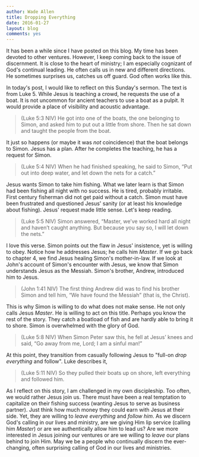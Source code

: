 ```yaml
---
author: Wade Allen
title: Dropping Everything
date: 2016-01-27
layout: blog
comments: yes
---
```

 
It has been a while since I have posted on this blog. My time has been devoted to other ventures. However, I keep coming back to the issue of discernment. It is close to the heart of ministry; I am especially cognizant of God's continual leading. He often calls us in new and different directions. He sometimes surprises us, catches us off guard. God often works like this.

In today's post, I would like to reflect on this Sunday's sermon. The text is from Luke 5. While Jesus is teaching a crowd, he requests the use of a boat. It is not uncommon for ancient teachers to use a boat as a pulpit. It would provide a place of visibility and acoustic advantage.

>(Luke 5:3 NIV) He got into one of the boats, the one belonging to Simon, and asked him to put out a little from shore. Then he sat down and taught the people from the boat.

It just so happens (or maybe it was _not_ coincidence) that the boat belongs to Simon. Jesus has a plan. After he completes the teaching, he has a request for Simon. 

>(Luke 5:4 NIV) When he had finished speaking, he said to Simon, “Put out into deep water, and let down the nets for a catch.”

Jesus wants Simon to take him fishing. What we later learn is that Simon had been fishing all night with no success. He is tired, probably irritable. First century fisherman did not get paid without a catch. Simon must have been frustrated and questioned Jesus' sanity (or at least his knowledge about fishing). Jesus' request made little sense. Let's keep reading. 

>(Luke 5:5 NIV) Simon answered, “Master, we’ve worked hard all night and haven’t caught anything. But because you say so, I will let down the nets.”

I love this verse. Simon points out the flaw in Jesus' insistence, yet is willing to obey. Notice how he addresses Jesus; he calls him _Master_. If we go back to chapter 4, we find Jesus healing Simon's mother-in-law. If we look at John's account of Simon's  encounter with Jesus, we know that Simon understands Jesus as the Messiah. Simon's brother, Andrew, introduced him to Jesus.

>(John 1:41 NIV) The first thing Andrew did was to find his brother Simon and tell him, “We have found the Messiah” (that is, the Christ).

This is why Simon is willing to do what does not make sense. He not only calls Jesus _Master_. He is willing to act on this title. Perhaps you know the rest of the story. They catch a boatload of fish and are hardly able to bring it to shore. Simon is overwhelmed with the glory of God.

>(Luke 5:8 NIV) When Simon Peter saw this, he fell at Jesus’ knees and said, “Go away from me, Lord; I am a sinful man!”

At this point, they transition from casually following Jesus to "full-on _drop everything_ and follow". Luke describes it,

>(Luke 5:11 NIV) So they pulled their boats up on shore, left everything and followed him.

As I reflect on this story, I am challenged in my own discipleship. Too often, we would rather Jesus join us. There must have been a real temptation to capitalize on their fishing success (wanting Jesus to serve as business partner). Just think how much money they could earn with Jesus at their side. Yet, they are willing to _leave everything_ and _follow him_. As we discern God's calling in our lives and ministry, are we giving Him lip service (calling him _Master_) or are we authentically allow him to lead us? Are we more interested in Jesus joining our ventures or are we willing to _leave_ our plans behind to join Him. May we be a people who continually discern the ever-changing, often surprising calling of God in our lives and ministries.






